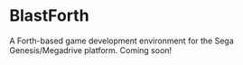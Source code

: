 # BlastForth

A Forth-based game development environment for the Sega Genesis/Megadrive platform.  Coming soon!
